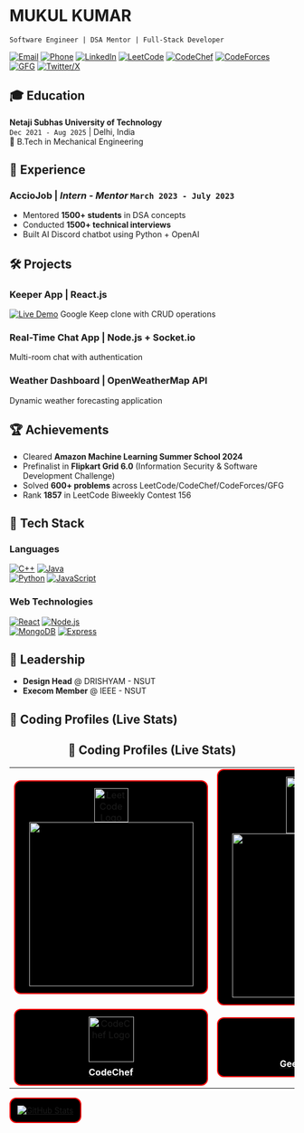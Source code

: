 #  MUKUL KUMAR 
`Software Engineer | DSA Mentor | Full-Stack Developer`

[![Email](https://img.shields.io/badge/techmukul001@gmail.com-EA4335?style=flat&logo=gmail&logoColor=white)](mailto:techmukul001@gmail.com)
[![Phone](https://img.shields.io/badge/+91_9891326275-25D366?style=flat&logo=whatsapp&logoColor=white)](tel:+919891326275)
[![LinkedIn](https://img.shields.io/badge/LinkedIn-0A66C2?style=flat&logo=linkedin&logoColor=white)](https://www.linkedin.com/in/mukul1811/)
[![LeetCode](https://img.shields.io/badge/LeetCode-FFA116?style=flat&logo=leetcode&logoColor=black)](https://leetcode.com/u/mukul18_11/)
[![CodeChef](https://img.shields.io/badge/CodeChef-5B4638?style=flat&logo=codechef&logoColor=white)](https://www.codechef.com/users/mukul_1811)
[![CodeForces](https://img.shields.io/badge/CodeForces-1F8ACB?style=flat&logo=codeforces&logoColor=white)](https://codeforces.com/profile/mukul18_11)
[![GFG](https://img.shields.io/badge/GeeksforGeeks-2F8D46?style=flat&logo=geeksforgeeks&logoColor=white)](https://www.geeksforgeeks.org/user/mukul18_11/)
[![Twitter/X](https://img.shields.io/badge/X-000000?style=flat&logo=x&logoColor=white)](https://x.com/mukul18_11)

## 🎓 Education
**Netaji Subhas University of Technology**  
`Dec 2021 - Aug 2025` | Delhi, India  
📌 B.Tech in Mechanical Engineering  

## 💼 Experience
### **AccioJob** | *Intern - Mentor* `March 2023 - July 2023`
- Mentored **1500+ students** in DSA concepts
- Conducted **1500+ technical interviews**  
- Built AI Discord chatbot using Python + OpenAI

## 🛠️ Projects
### **Keeper App** | React.js
[![Live Demo](https://img.shields.io/badge/Live_Demo-FF7139?style=flat&logo=vercel&logoColor=white)](#) 
Google Keep clone with CRUD operations

### **Real-Time Chat App** | Node.js + Socket.io
Multi-room chat with authentication

### **Weather Dashboard** | OpenWeatherMap API
Dynamic weather forecasting application

## 🏆 Achievements
- Cleared **Amazon Machine Learning Summer School 2024**
- Prefinalist in **Flipkart Grid 6.0** (Information Security & Software Development Challenge)
- Solved **600+ problems** across LeetCode/CodeChef/CodeForces/GFG
- Rank **1857** in LeetCode Biweekly Contest 156

## 🔧 Tech Stack
### **Languages**  
[![C++](https://img.shields.io/badge/C++-00599C?style=flat&logo=cplusplus&logoColor=white)]()
[![Java](https://img.shields.io/badge/Java-007396?style=flat&logo=java&logoColor=white)]()  
[![Python](https://img.shields.io/badge/Python-3776AB?style=flat&logo=python&logoColor=white)]()
[![JavaScript](https://img.shields.io/badge/JavaScript-F7DF1E?style=flat&logo=javascript&logoColor=black)]()

### **Web Technologies**  
[![React](https://img.shields.io/badge/React-61DAFB?style=flat&logo=react&logoColor=black)]()
[![Node.js](https://img.shields.io/badge/Node.js-339933?style=flat&logo=nodedotjs&logoColor=white)]()  
[![MongoDB](https://img.shields.io/badge/MongoDB-47A248?style=flat&logo=mongodb&logoColor=white)]()
[![Express](https://img.shields.io/badge/Express-000000?style=flat&logo=express&logoColor=white)]()

## 🎨 Leadership
- **Design Head** @ DRISHYAM - NSUT  
- **Execom Member** @ IEEE - NSUT  

## 🚀 Coding Profiles (Live Stats)
<h2 align="center">🚀 Coding Profiles (Live Stats)</h2>

<table align="center" cellspacing="20">
  <tr>
    <td>
      <div style="background-color:#000; border:2px solid red; padding:12px; border-radius:12px; width:315px; text-align:center;">
        <a href="https://leetcode.com/u/mukul18_11/">
          <img src="https://upload.wikimedia.org/wikipedia/commons/1/19/LeetCode_logo_black.png" width="60" alt="LeetCode Logo"/>
          <img src="https://leetcard.jacoblin.cool/mukul18_11?theme=dark&ext=heatmap" width="290"/>
        </a>
      </div>
    </td>
    <td>
      <div style="background-color:#000; border:2px solid red; padding:12px; border-radius:12px; width:315px; text-align:center;">
        <a href="https://codeforces.com/profile/mukul18_11">
          <img src="https://sta.codeforces.com/s/71148/images/codeforces-logo-with-telegram.png" width="100" alt="Codeforces Logo"/>
          <img src="https://codeforces-readme-stats.vercel.app/api/card?username=mukul18_11&theme=dracula" width="290"/>
        </a>
      </div>
    </td>
  </tr>

  <tr>
    <td>
      <div style="background-color:#000; border:2px solid red; padding:12px; border-radius:12px; width:315px; text-align:center;">
        <a href="https://www.codechef.com/users/mukul_1811">
          <img src="https://upload.wikimedia.org/wikipedia/commons/thumb/0/08/CodeChef_Logo.svg/1200px-CodeChef_Logo.svg.png" width="80" alt="CodeChef Logo"/>
          <div style="color:white; font-weight:bold; margin-top:8px;">CodeChef</div>
        </a>
      </div>
    </td>
    <td>
      <div style="background-color:#000; border:2px solid red; padding:12px; border-radius:12px; width:315px; text-align:center;">
        <a href="https://www.geeksforgeeks.org/user/mukul18_11/">
          <img src="https://upload.wikimedia.org/wikipedia/commons/4/43/GeeksforGeeks.svg" width="50" alt="GFG Logo"/>
          <div style="color:white; font-weight:bold; margin-top:8px;">GeeksforGeeks</div>
        </a>
      </div>
    </td>
  </tr>
</table>

<div style="background-color:#000; border:2px solid red; padding:12px; border-radius:12px; width:max-content; text-align:center;">
  <a href="https://github.com/mukul18-11">
    <img src="https://github-readme-stats.vercel.app/api?username=mukul18-11&show_icons=true&theme=dark" alt="GitHub Stats"/>
  </a>
</div>
